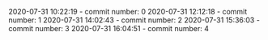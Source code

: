 2020-07-31 10:22:19 - commit number: 0
2020-07-31 12:12:18 - commit number: 1
2020-07-31 14:02:43 - commit number: 2
2020-07-31 15:36:03 - commit number: 3
2020-07-31 16:04:51 - commit number: 4
